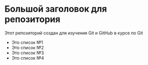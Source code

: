 # Большой заголовок для репозитория
Этот репозиторий создан для изучения Git и GitHub в курсе по Git

- Это список №1
- Это список №2
- Это список №3
- Это список №4